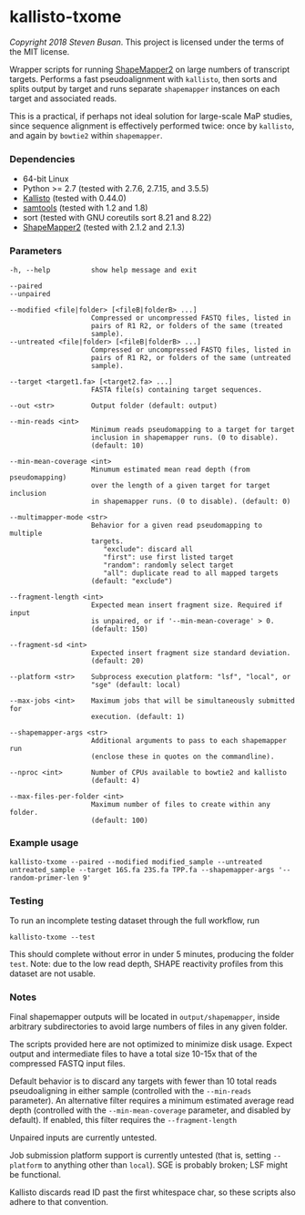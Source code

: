 # kallisto-txome
*Copyright 2018 Steven Busan*. This project is licensed under the terms of the 
MIT license.

Wrapper scripts for running [ShapeMapper2](https://github.com/Weeks-UNC/shapemapper2) 
on large numbers of transcript targets. Performs a fast
pseudoalignment with `kallisto`, then sorts and splits output by target and runs
separate `shapemapper` instances on each target and associated reads.

This is a practical, if perhaps not ideal solution for large-scale 
MaP studies, since sequence alignment is effectively performed twice: 
once by `kallisto`, and again by `bowtie2` within `shapemapper`. 


### Dependencies

- 64-bit Linux
- Python >= 2.7 (tested with 2.7.6, 2.7.15, and 3.5.5)
- [Kallisto](https://pachterlab.github.io/kallisto/) (tested with 0.44.0)
- [samtools](http://www.htslib.org/) (tested with 1.2 and 1.8)
- sort (tested with GNU coreutils sort 8.21 and 8.22)
- [ShapeMapper2]() (tested with 2.1.2 and 2.1.3)


### Parameters

    -h, --help          show help message and exit

    --paired
    --unpaired

    --modified <file|folder> [<fileB|folderB> ...] 
                        Compressed or uncompressed FASTQ files, listed in
                        pairs of R1 R2, or folders of the same (treated
                        sample).
    --untreated <file|folder> [<fileB|folderB> ...]
                        Compressed or uncompressed FASTQ files, listed in
                        pairs of R1 R2, or folders of the same (untreated
                        sample).

    --target <target1.fa> [<target2.fa> ...]
                        FASTA file(s) containing target sequences.

    --out <str>         Output folder (default: output)

    --min-reads <int>
                        Minimum reads pseudomapping to a target for target
                        inclusion in shapemapper runs. (0 to disable).
                        (default: 10)

    --min-mean-coverage <int>
                        Minumum estimated mean read depth (from pseudomapping)
                        over the length of a given target for target inclusion
                        in shapemapper runs. (0 to disable). (default: 0)

    --multimapper-mode <str>
                        Behavior for a given read pseudomapping to multiple
                        targets. 
                           "exclude": discard all
                           "first": use first listed target
                           "random": randomly select target
                           "all": duplicate read to all mapped targets
                        (default: "exclude")

    --fragment-length <int>
                        Expected mean insert fragment size. Required if input
                        is unpaired, or if '--min-mean-coverage' > 0.
                        (default: 150)

    --fragment-sd <int>
                        Expected insert fragment size standard deviation.
                        (default: 20)

    --platform <str>    Subprocess execution platform: "lsf", "local", or
                        "sge" (default: local)

    --max-jobs <int>    Maximum jobs that will be simultaneously submitted for
                        execution. (default: 1)

    --shapemapper-args <str>
                        Additional arguments to pass to each shapemapper run
                        (enclose these in quotes on the commandline).

    --nproc <int>       Number of CPUs available to bowtie2 and kallisto
                        (default: 4)

    --max-files-per-folder <int>
                        Maximum number of files to create within any folder.
                        (default: 100)


### Example usage

    kallisto-txome --paired --modified modified_sample --untreated untreated_sample --target 16S.fa 23S.fa TPP.fa --shapemapper-args '--random-primer-len 9'


### Testing

To run an incomplete testing dataset through the full workflow, run

    kallisto-txome --test

This should complete without error in under 5 minutes, producing
the folder `test`. Note: due to the low read depth, 
SHAPE reactivity profiles from this dataset are not usable.


### Notes

Final shapemapper outputs will be located in `output/shapemapper`,
inside arbitrary subdirectories to avoid large numbers of files
in any given folder.

The scripts provided here are not optimized to minimize disk usage. Expect
output and intermediate files to have a total size 10-15x that of the
compressed FASTQ input files.

Default behavior is to discard any targets with fewer than 10
total reads pseudoaligning in either sample (controlled with
the `--min-reads` parameter). An alternative filter requires
a minimum estimated average read depth (controlled with the
`--min-mean-coverage` parameter, and disabled by default). If
enabled, this filter requires the `--fragment-length`

Unpaired inputs are currently untested.

Job submission platform support is currently untested (that is, 
setting `--platform` to anything other than `local`).
SGE is probably broken; LSF might be functional.

Kallisto discards read ID past the first whitespace char, so
these scripts also adhere to that convention. 

